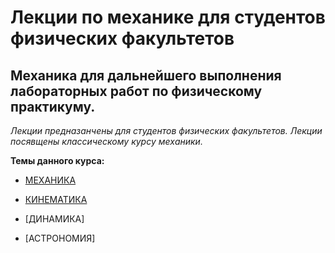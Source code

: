 # Лекции по механике для студентов физических факультетов

## Механика для дальнейшего выполнения лабораторных работ по физическому практикуму.

*Лекции предназанчены для студентов физических факультетов. Лекции посявщены классическому курсу механики.*

**Темы данного курса:**

- [МЕХАНИКА](https://github.com/Af2024laba/Lections-mechanics/tree/main/%D0%9C%D0%95%D0%A5%D0%90%D0%9D%D0%98%D0%9A%D0%90)
  
- [КИНЕМАТИКА](https://github.com/Af2024laba/Lections-mechanics/tree/main/%D0%94%D0%98%D0%9D%D0%90%D0%9C%D0%98%D0%9A%D0%90)
  
- [ДИНАМИКА]

- [АСТРОНОМИЯ]
